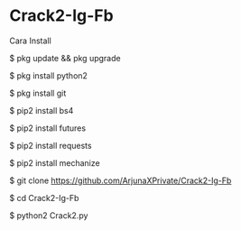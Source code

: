 # Crack2-Ig-Fb



Cara Install 


$ pkg update && pkg upgrade 

$ pkg install python2 

$ pkg install git 

$ pip2 install bs4 

$ pip2 install futures 

$ pip2 install requests 

$ pip2 install mechanize 

$ git clone https://github.com/ArjunaXPrivate/Crack2-Ig-Fb

$ cd Crack2-Ig-Fb

$ python2 Crack2.py
